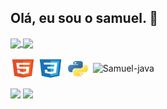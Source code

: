## Olá, eu sou o samuel. 👋

<a href="https://github.com/SamueldeSzr/github-readme-stats">
  <img height=200 align="center" src="https://github-readme-stats.vercel.app/api?username=SamueldeSzr&theme=react" />
</a>
<a href="https://github.com/SamueldeSzr/convoychat">
  <img height=200 align="center" src="https://github-readme-stats.vercel.app/api/top-langs?username=SamueldeSzr&layout=compact&langs_count=8&card_width=320&theme=react" />
</a>

<div style="display: inline_block"><br>
  <img align="center" alt="Rafa-HTML" height="30" width="40" src="https://raw.githubusercontent.com/devicons/devicon/master/icons/html5/html5-original.svg">
  <img align="center" alt="Rafa-CSS" height="30" width="40" src="https://raw.githubusercontent.com/devicons/devicon/master/icons/css3/css3-original.svg">
  <img align="center" alt="Samuel-Python" height="30" width="40" src="https://raw.githubusercontent.com/devicons/devicon/master/icons/python/python-original.svg">
  <img align="center" alt="Samuel-java" height="30" width="40" src="https://cdn.jsdelivr.net/gh/devicons/devicon@latest/icons/java/java-original.svg" />
          
</div>
<br>
<div>
   <a href = "mailto: samuel.s.e.i.m.e.r@gmail.com"><img src="https://img.shields.io/badge/-Gmail-%23333?style=for-the-badge&logo=gmail&logoColor=white" target="_blank"></a>
   <a href="https://www.linkedin.com/in/samuelszr" target="_blank"><img src="https://img.shields.io/badge/-LinkedIn-%230077B5?style=for-the-badge&logo=linkedin&logoColor=white" target="_blank"></a> 
</div>
  

